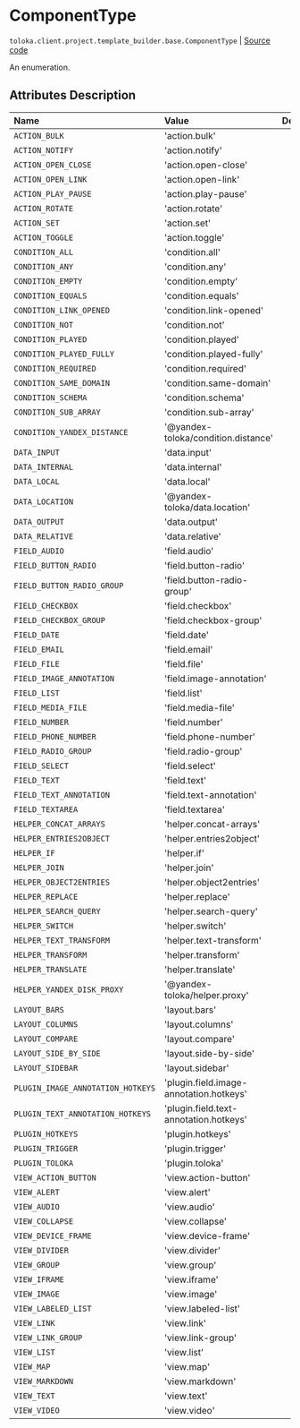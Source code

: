 # ComponentType
`toloka.client.project.template_builder.base.ComponentType` | [Source code](https://github.com/Toloka/toloka-kit/blob/v0.1.26/src/client/project/template_builder/base.py#L24)

An enumeration.

## Attributes Description

| Name | Value | Description |
| :------| :-----------| :----------| 
`ACTION_BULK`|'action.bulk'|<p></p>
`ACTION_NOTIFY`|'action.notify'|<p></p>
`ACTION_OPEN_CLOSE`|'action.open-close'|<p></p>
`ACTION_OPEN_LINK`|'action.open-link'|<p></p>
`ACTION_PLAY_PAUSE`|'action.play-pause'|<p></p>
`ACTION_ROTATE`|'action.rotate'|<p></p>
`ACTION_SET`|'action.set'|<p></p>
`ACTION_TOGGLE`|'action.toggle'|<p></p>
`CONDITION_ALL`|'condition.all'|<p></p>
`CONDITION_ANY`|'condition.any'|<p></p>
`CONDITION_EMPTY`|'condition.empty'|<p></p>
`CONDITION_EQUALS`|'condition.equals'|<p></p>
`CONDITION_LINK_OPENED`|'condition.link-opened'|<p></p>
`CONDITION_NOT`|'condition.not'|<p></p>
`CONDITION_PLAYED`|'condition.played'|<p></p>
`CONDITION_PLAYED_FULLY`|'condition.played-fully'|<p></p>
`CONDITION_REQUIRED`|'condition.required'|<p></p>
`CONDITION_SAME_DOMAIN`|'condition.same-domain'|<p></p>
`CONDITION_SCHEMA`|'condition.schema'|<p></p>
`CONDITION_SUB_ARRAY`|'condition.sub-array'|<p></p>
`CONDITION_YANDEX_DISTANCE`|'@yandex-toloka/condition.distance'|<p></p>
`DATA_INPUT`|'data.input'|<p></p>
`DATA_INTERNAL`|'data.internal'|<p></p>
`DATA_LOCAL`|'data.local'|<p></p>
`DATA_LOCATION`|'@yandex-toloka/data.location'|<p></p>
`DATA_OUTPUT`|'data.output'|<p></p>
`DATA_RELATIVE`|'data.relative'|<p></p>
`FIELD_AUDIO`|'field.audio'|<p></p>
`FIELD_BUTTON_RADIO`|'field.button-radio'|<p></p>
`FIELD_BUTTON_RADIO_GROUP`|'field.button-radio-group'|<p></p>
`FIELD_CHECKBOX`|'field.checkbox'|<p></p>
`FIELD_CHECKBOX_GROUP`|'field.checkbox-group'|<p></p>
`FIELD_DATE`|'field.date'|<p></p>
`FIELD_EMAIL`|'field.email'|<p></p>
`FIELD_FILE`|'field.file'|<p></p>
`FIELD_IMAGE_ANNOTATION`|'field.image-annotation'|<p></p>
`FIELD_LIST`|'field.list'|<p></p>
`FIELD_MEDIA_FILE`|'field.media-file'|<p></p>
`FIELD_NUMBER`|'field.number'|<p></p>
`FIELD_PHONE_NUMBER`|'field.phone-number'|<p></p>
`FIELD_RADIO_GROUP`|'field.radio-group'|<p></p>
`FIELD_SELECT`|'field.select'|<p></p>
`FIELD_TEXT`|'field.text'|<p></p>
`FIELD_TEXT_ANNOTATION`|'field.text-annotation'|<p></p>
`FIELD_TEXTAREA`|'field.textarea'|<p></p>
`HELPER_CONCAT_ARRAYS`|'helper.concat-arrays'|<p></p>
`HELPER_ENTRIES2OBJECT`|'helper.entries2object'|<p></p>
`HELPER_IF`|'helper.if'|<p></p>
`HELPER_JOIN`|'helper.join'|<p></p>
`HELPER_OBJECT2ENTRIES`|'helper.object2entries'|<p></p>
`HELPER_REPLACE`|'helper.replace'|<p></p>
`HELPER_SEARCH_QUERY`|'helper.search-query'|<p></p>
`HELPER_SWITCH`|'helper.switch'|<p></p>
`HELPER_TEXT_TRANSFORM`|'helper.text-transform'|<p></p>
`HELPER_TRANSFORM`|'helper.transform'|<p></p>
`HELPER_TRANSLATE`|'helper.translate'|<p></p>
`HELPER_YANDEX_DISK_PROXY`|'@yandex-toloka/helper.proxy'|<p></p>
`LAYOUT_BARS`|'layout.bars'|<p></p>
`LAYOUT_COLUMNS`|'layout.columns'|<p></p>
`LAYOUT_COMPARE`|'layout.compare'|<p></p>
`LAYOUT_SIDE_BY_SIDE`|'layout.side-by-side'|<p></p>
`LAYOUT_SIDEBAR`|'layout.sidebar'|<p></p>
`PLUGIN_IMAGE_ANNOTATION_HOTKEYS`|'plugin.field.image-annotation.hotkeys'|<p></p>
`PLUGIN_TEXT_ANNOTATION_HOTKEYS`|'plugin.field.text-annotation.hotkeys'|<p></p>
`PLUGIN_HOTKEYS`|'plugin.hotkeys'|<p></p>
`PLUGIN_TRIGGER`|'plugin.trigger'|<p></p>
`PLUGIN_TOLOKA`|'plugin.toloka'|<p></p>
`VIEW_ACTION_BUTTON`|'view.action-button'|<p></p>
`VIEW_ALERT`|'view.alert'|<p></p>
`VIEW_AUDIO`|'view.audio'|<p></p>
`VIEW_COLLAPSE`|'view.collapse'|<p></p>
`VIEW_DEVICE_FRAME`|'view.device-frame'|<p></p>
`VIEW_DIVIDER`|'view.divider'|<p></p>
`VIEW_GROUP`|'view.group'|<p></p>
`VIEW_IFRAME`|'view.iframe'|<p></p>
`VIEW_IMAGE`|'view.image'|<p></p>
`VIEW_LABELED_LIST`|'view.labeled-list'|<p></p>
`VIEW_LINK`|'view.link'|<p></p>
`VIEW_LINK_GROUP`|'view.link-group'|<p></p>
`VIEW_LIST`|'view.list'|<p></p>
`VIEW_MAP`|'view.map'|<p></p>
`VIEW_MARKDOWN`|'view.markdown'|<p></p>
`VIEW_TEXT`|'view.text'|<p></p>
`VIEW_VIDEO`|'view.video'|<p></p>
